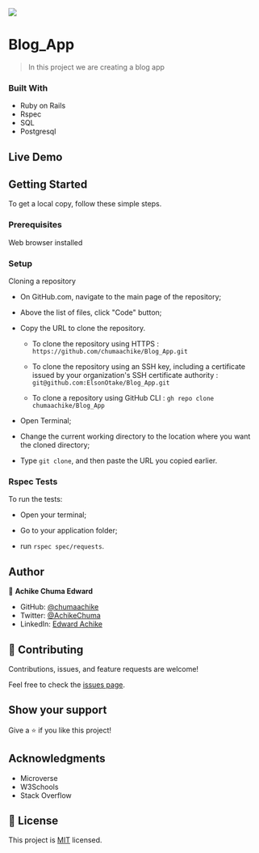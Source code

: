 ![](https://img.shields.io/badge/Microverse-blueviolet)

# Blog_App

> In this project we are creating a blog app 


### Built With

- Ruby on Rails
- Rspec
- SQL 
- Postgresql


## Live Demo


## Getting Started

To get a local copy, follow these simple steps.

### Prerequisites

Web browser installed

### Setup

Cloning a repository

- On GitHub.com, navigate to the main page of the repository;

- Above the list of files, click "Code" button;

- Copy the URL to clone the repository. 

  - To clone the repository using HTTPS : `https://github.com/chumaachike/Blog_App.git`

  - To clone the repository using an SSH key, including a certificate issued by your organization's SSH certificate authority : `git@github.com:ElsonOtake/Blog_App.git`

  - To clone a repository using GitHub CLI : `gh repo clone chumaachike/Blog_App`

- Open Terminal;

- Change the current working directory to the location where you want the cloned directory;

- Type `git clone`, and then paste the URL you copied earlier.

### Rspec Tests

To run the tests:

- Open your terminal;

- Go to your application folder;

- run `rspec spec/requests`.


## Author

👤 **Achike Chuma Edward**

- GitHub: [@chumaachike](https://github.com/chumaachike)
- Twitter: [@AchikeChuma](https://twitter.com/AchikeChuma)
- LinkedIn: [Edward Achike](https://www.linkedin.com/in/edwardachike/)


## 🤝 Contributing

Contributions, issues, and feature requests are welcome!

Feel free to check the [issues page](../../issues/).


## Show your support

Give a ⭐️ if you like this project!


## Acknowledgments

- Microverse
- W3Schools
- Stack Overflow


## 📝 License

This project is [MIT](./MIT.md) licensed.